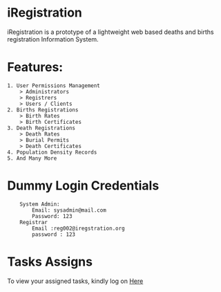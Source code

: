 # iRegistration
iRegistration is a prototype of a lightweight web based deaths and births registration Information System.

# Features:
```
1. User Permissions Management
    > Administrators
    > Registrers
    > Users / Clients
2. Births Registrations
    > Birth Rates
    > Birth Certificates
3. Death Registrations
    > Death Rates
    > Burial Permits
    > Death Certificates 
4. Population Density Records
5. And Many More 
```


# Dummy Login Credentials
```
    System Admin:
        Email: sysadmin@mail.com
        Password: 123
    Registrar
        Email :reg002@iregstration.org
        password : 123
```

# Tasks Assigns 
To view your assigned tasks, kindly log on <a target="_blank" href="http://pm.wcf.co.ke/">Here</a>

